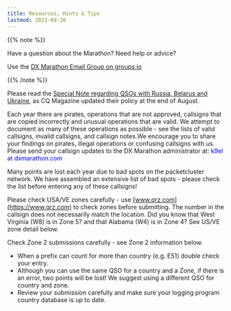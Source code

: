 ```yaml
---
title: Resources, Hints & Tips
lastmod: 2022-09-26
---
```



{{% note %}}

Have a question about the Marathon? Need help or advice?

Use the [DX Marathon Email Group on groups.io](https://groups.io/g/dxmarathon/)

{{% /note %}}

Please read the [Special Note regarding QSOs with Russia, Belarus and Ukraine](./russia), as CQ Magazine updated their
policy at the end of August.

Each year there are pirates, operations that are not approved, callsigns that are
copied incorrectly and unusual operations that are valid. We attempt to document
as many of these operations as possible - see the lists of valid callsigns,
invalid callsigns, and callsign notes.We encourage you to share your findings on pirates, illegal operations or confusing callsigns with us. Please send your callsign updates to the DX Marathon administrator at: <font color="#0000FF">k9el at dxmarathon.com</font>

Many points are lost each year due to bad spots on the packetcluster network. We have
assembled an extensive list of bad spots - please check the list
before entering any of these callsigns!

Please check USA/VE zones carefully - use [www.qrz.com](https://www.qrz.com) to check
zones before submitting. The number in the callsign does not
necessarily match the location. Did you know that West Virginia (W8)
is in Zone 5? and that Alabama (W4) is in Zone 4? See US/VE zone
detail below.

Check Zone 2 	submissions carefully - see Zone 2 information below.
* When a prefix can count for more than country (e.g. E51) double check your entry.
* Although you can use the same QSO for a country and a Zone, if there is an error, two points will be lost! We suggest using a different QSO for country and zone.
* Review your submission carefully and make sure your logging program country database is up to date.

